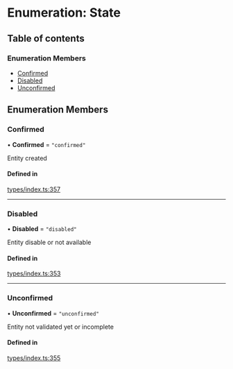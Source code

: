 # Enumeration: State

## Table of contents

### Enumeration Members

- [Confirmed](State.md#confirmed)
- [Disabled](State.md#disabled)
- [Unconfirmed](State.md#unconfirmed)

## Enumeration Members

### Confirmed

• **Confirmed** = ``"confirmed"``

Entity created

#### Defined in

[types/index.ts:357](https://github.com/nevermined-io/react-components/blob/98af18d/catalog/src/types/index.ts#L357)

___

### Disabled

• **Disabled** = ``"disabled"``

Entity disable or not available

#### Defined in

[types/index.ts:353](https://github.com/nevermined-io/react-components/blob/98af18d/catalog/src/types/index.ts#L353)

___

### Unconfirmed

• **Unconfirmed** = ``"unconfirmed"``

Entity not validated yet or incomplete

#### Defined in

[types/index.ts:355](https://github.com/nevermined-io/react-components/blob/98af18d/catalog/src/types/index.ts#L355)
